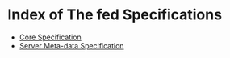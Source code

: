 # Index of The fed Specifications
- [Core Specification](./core-spec)
- [Server Meta-data Specification](./metadata-spec)

